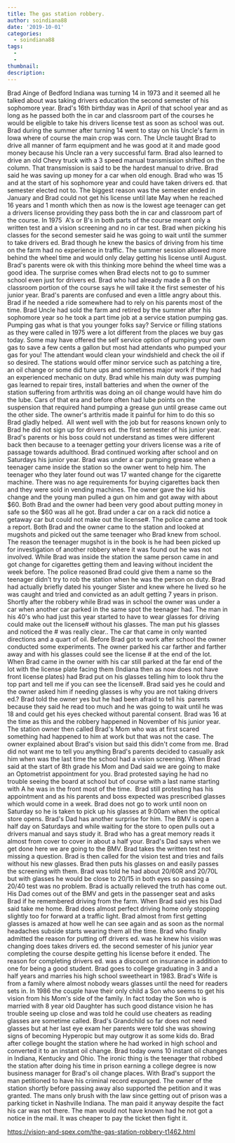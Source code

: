 ```yaml
---
title: The gas station robbery.
author: soindiana88
date: '2019-10-01'
categories:
  - soindiana88
tags:
  - 
  - 
thumbnail: 
description: 
---
```


Brad Ainge of Bedford Indiana was turning 14 in 1973 and it seemed all he talked about was taking drivers education the second semester of his sophomore year. Brad's 16th birthday was in April of that school year and as long as he passed both the in car and classroom part of the courses he would be eligible to take his drivers license test as soon as school was out. Brad during the summer after turning 14 went to stay on his Uncle's farm in Iowa where of course the main crop was corn. The Uncle taught Brad to drive all manner of farm equipment and he was good at it and made good money because his Uncle ran a very successful farm. Brad also learned to drive an old Chevy truck with a 3 speed manual transmission shifted on the column. That transmission is said to be the hardest manual to drive. Brad said he was saving up money for a car when old enough.
Brad who was 15 and at the start of his sophomore year and could have taken drivers ed. that semester elected not to. The biggest reason was the semester ended in January and Brad could not get his license until late May when he reached 16 years and 1 month which then as now is the lowest age teenager can get a drivers license providing they pass both the in car and classroom part of the course. In 1975  A's or B's in both parts of the course meant only a written test and a vision screening and no in car test.
Brad when picking his classes for the second semester said he was going to wait until the summer to take drivers ed. Brad though he knew the basics of driving from his time on the farm had no experience in traffic. The summer session allowed more behind the wheel time and would only delay getting his license until August. Brad's parents were ok with this thinking more behind the wheel time was a good idea. The surprise comes when Brad elects not to go to summer school even just for drivers ed. Brad who had already made a B on the classroom portion of the course says he will take it the first semester of his junior year. Brad's parents are confused and even a little angry about this. Brad if he needed a ride somewhere had to rely on his parents most of the time.
Brad Uncle had sold the farm and retired by the summer after his sophomore year so he took a part time job at a service station pumping gas. Pumping gas what is that you younger folks say? Service or filling stations as they were called in 1975 were a lot different from the places we buy gas today. Some may have offered the self service option of pumping your own gas to save a few cents a gallon but most had attendants who pumped your gas for you! The attendant would clean your windshield and check the oil if so desired. The stations would offer minor service such as patching a tire, an oil change or some did tune ups and sometimes major work if they had an experienced mechanic on duty.
Brad while his main duty was pumping gas learned to repair tires, install batteries and when the owner of the station suffering from arthritis was doing an oil change would have him do the lube. Cars of that era and before often had lube points on the suspension that required hand pumping a grease gun until grease came out the other side. The owner's arthritis made it painful for him to do this so Brad gladly helped. 
All went well with the job but for reasons known only to Brad he did not sign up for drivers ed. the first semester of his junior year. Brad's parents or his boss could not understand as times were different back then because to a teenager getting your drivers license was a rite of passage towards adulthood. Brad continued working after school and on Saturdays his junior year.
Brad was under a car pumping grease when a teenager came inside the station so the owner went to help him. The teenager who they later found out was 17 wanted change for the cigarette machine. There was no age requirements for buying cigarettes back then and they were sold in vending machines. The owner gave the kid his change and the young man pulled a gun on him and got away with about $60. Both Brad and the owner had been very good about putting money in safe so the $60 was all he got. Brad under a car on a rack did notice a getaway car but could not make out the license#. The police came and took a report. Both Brad and the owner came to the station and looked at mugshots and picked out the same teenager who Brad knew from school. The reason the teenager mugshot is in the book is he had been picked up for investigation of another robbery where it was found out he was not involved. While Brad was inside the station the same person came in and got change for cigarettes getting them and leaving without incident the week before. The police reasoned Brad could give them a name so the teenager didn't try to rob the station when he was the person on duty. Brad had actually briefly dated his younger Sister and knew where he lived so he was caught and tried and convicted as an adult getting 7 years in prison.
Shortly after the robbery while Brad was in school the owner was under a car when another car parked in the same spot the teenager had. The man in his 40's who had just this year started to have to wear glasses for driving could make out the license# without his glasses. The man put his glasses and noticed the # was really clear.. The car that came in only wanted directions and a quart of oil. Before Brad got to work after school the owner conducted some experiments. The owner parked his car farther and farther away and with his glasses could see the license # at the end of the lot. When Brad came in the owner with his car still parked at the far end of the lot with the license plate facing them (Indiana then as now does not have front license plates) had Brad put on his glasses telling him to look thru the top part and tell me if you can see the license#. Brad said yes he could and the owner asked him if needing glasses is why you are not taking drivers ed.? Brad told the owner yes but he had been afraid to tell his  parents because they said he read too much and he was going to wait until he was 18 and could get his eyes checked without parental consent. Brad was 16 at the time as this and the robbery happened in November of his junior year.
The station owner then called Brad's Mom who was at first scared something had happened to him at work but that was not the case. The owner explained about Brad's vision but said this didn't come from me. Brad did not want me to tell you anything Brad's parents decided to casually ask him when was the last time the school had a vision screening. When Brad said at the start of 8th grade his Mom and Dad said we are going to make an Optometrist appointment for you. Brad protested saying he had no trouble seeing the board at school but of course with a last name starting with A he was in the front most of the time. 
Brad still protesting has his appointment and as his parents and boss expected was prescribed glasses which would come in a week. Brad does not go to work until noon on Saturday so he is taken to pick up his glasses at 9:00am when the optical store opens. Brad's Dad has another surprise for him. The BMV is open a half day on Saturdays and while waiting for the store to open pulls out a drivers manual and says study it. Brad who has a great memory reads it almost from cover to cover in about a half your. Brad's Dad says when we get done here we are going to the BMV. Brad takes the written test not missing a question. Brad is then called for the vision test and tries and fails without his new glasses. Brad then puts his glasses on and easily passes the screening with them. Brad was told he had about 20/60R and 20/70L but with glasses he would be close to 20/15 in both eyes so passing a 20/40 test was no problem. Brad is actually relieved the truth has come out. His Dad comes out of the BMV and gets in the passenger seat and asks Brad if he remembered driving from the farm. When Brad said yes his Dad said take me home. Brad does almost perfect driving home only stopping slightly too for forward at a traffic light. Brad almost from first getting glasses is amazed at how well he can see again and as soon as the normal headaches subside starts wearing them all the time.
Brad who finally admitted the reason for putting off drivers ed. was he knew his vision was changing does takes drivers ed. the second semester of his junior year completing the course despite getting his license before it ended. The reason for completing drivers ed. was a discount on insurance in addition to one for being a good student.
Brad goes to college graduating in 3 and a half years and marries his high school sweetheart in 1983. Brad's Wife is from a family where almost nobody wears glasses until the need for readers sets in. In 1986 the couple have their only child a Son who seems to get his vision from his Mom's side of the family. In fact today the Son who is married with 8 year old Daughter has such good distance vision he has trouble seeing up close and was told he could use cheaters as reading glasses are sometime called. Brad's Grandchild so far does not need glasses but at her last eye exam her parents were told she was showing signs of becoming Hyperopic but may outgrow it as some kids do.
Brad after college bought the station where he had worked in high school and converted it to an instant oil change. Brad today owns 10 instant oil changes in Indiana, Kentucky and Ohio. The ironic thing is the teenager that robbed the station after doing his time in prison earning a college degree is now business manager for Brad's oil change places. With Brad's support the man petitioned to have his criminal record expunged. The owner of the station shortly before passing away also supported the petition and it was granted. The mans only brush with the law since getting out of prison was a parking ticket in Nashville Indiana. The man paid it anyway despite the fact his car was not there. The man would not have known had he not got a notice in the mail. It was cheaper to pay the ticket then fight it.

https://vision-and-spex.com/the-gas-station-robbery-t1462.html
